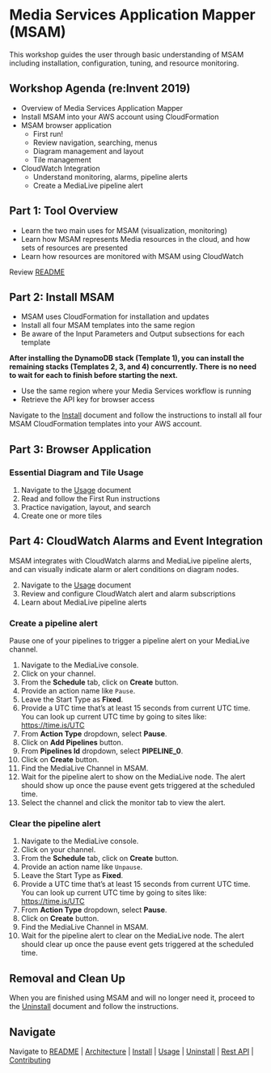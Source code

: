 # Media Services Application Mapper (MSAM)

This workshop guides the user through basic understanding of MSAM including installation, configuration, tuning, and resource monitoring.


## Workshop Agenda (re:Invent 2019)

* Overview of Media Services Application Mapper
* Install MSAM into your AWS account using CloudFormation
* MSAM browser application
	* First run!
	* Review navigation, searching, menus
	* Diagram management and layout
	* Tile management
* CloudWatch Integration
	* Understand monitoring, alarms, pipeline alerts
	* Create a MediaLive pipeline alert


## Part 1: Tool Overview

* Learn the two main uses for MSAM (visualization, monitoring)
* Learn how MSAM represents Media resources in the cloud, and how sets of resources are presented
* Learn how resources are monitored with MSAM using CloudWatch

Review [README](README.md)

## Part 2: Install MSAM

* MSAM uses CloudFormation for installation and updates
* Install all four MSAM templates into the same region
* Be aware of the Input Parameters and Output subsections for each template

**After installing the DynamoDB stack (Template 1), you can install the remaining stacks (Templates 2, 3, and 4) concurrently. There is no need to wait for each to finish before starting the next.**

* Use the same region where your Media Services workflow is running
* Retrieve the API key for browser access

Navigate to the [Install](INSTALL.md) document and follow the instructions to install all four MSAM CloudFormation templates into your AWS account.

## Part 3: Browser Application

### Essential Diagram and Tile Usage

1. Navigate to the [Usage](USAGE.md) document
2. Read and follow the First Run instructions
3. Practice navigation, layout, and search
4. Create one or more tiles

## Part 4: CloudWatch Alarms and Event Integration

MSAM integrates with CloudWatch alarms and MediaLive pipeline alerts, and can visually indicate alarm or alert conditions on diagram nodes.

2. Navigate to the [Usage](USAGE.md) document
3. Review and configure CloudWatch alert and alarm subscriptions
4. Learn about MediaLive pipeline alerts

### Create a pipeline alert

Pause one of your pipelines to trigger a pipeline alert on your MediaLive channel.

1. Navigate to the MediaLive console.
1. Click on your channel.  
1. From the **Schedule** tab, click on **Create** button.
1. Provide an action name like `Pause`.
1. Leave the Start Type as **Fixed**.
1. Provide a UTC time that’s at least 15 seconds from current UTC time.  You can look up current UTC time by going to sites like: https://time.is/UTC
1. From **Action Type** dropdown, select **Pause**.
1. Click on **Add Pipelines** button. 
1. From **Pipelines Id** dropdown, select **PIPELINE_0**.
1. Click on **Create** button.
1. Find the MediaLive Channel in MSAM.
1. Wait for the pipeline alert to show on the MediaLive node. The alert should show up once the pause event gets triggered at the scheduled time.
1. Select the channel and click the monitor tab to view the alert.

### Clear the pipeline alert

1. Navigate to the MediaLive console.
1. Click on your channel.  
1. From the **Schedule** tab, click on **Create** button.
1. Provide an action name like `Unpause`.
1. Leave the Start Type as **Fixed**.
1. Provide a UTC time that’s at least 15 seconds from current UTC time.  You can look up current UTC time by going to sites like: https://time.is/UTC
1. From **Action Type** dropdown, select **Pause**.
1. Click on **Create** button.
1. Find the MediaLive Channel in MSAM.
1. Wait for the pipeline alert to clear on the MediaLive node. The alert should clear up once the pause event gets triggered at the scheduled time.

## Removal and Clean Up

When you are finished using MSAM and will no longer need it, proceed to the [Uninstall](UNINSTALL.md) document and follow the instructions.

## Navigate

Navigate to [README](README.md) | [Architecture](docs/README.md) | [Install](INSTALL.md) | [Usage](USAGE.md) | [Uninstall](UNINSTALL.md) | [Rest API](REST_API.md) | [Contributing](CONTRIBUTING.md)
